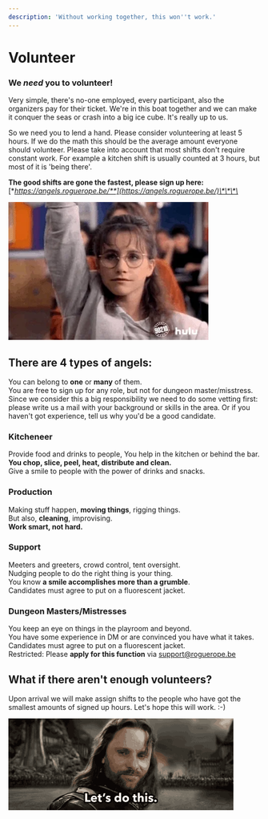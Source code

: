 ```yaml
---
description: 'Without working together, this won''t work.'
---
```


# Volunteer

### We _need_ you to volunteer!

Very simple, there's no-one employed, every participant, also the organizers pay for their ticket. We're in this boat together and we can make it conquer the seas or crash into a big ice cube.  It's really up to us. 

So we need you to lend a hand. Please consider volunteering at least 5 hours. If we do the math this should be the average amount everyone should volunteer. Please take into account that most shifts don't require constant work. For example a kitchen shift is usually counted at 3 hours, but most of it is 'being there'. 

**The good shifts are gone the fastest, please sign up here:** [**https://angels.roguerope.be/**](https://angels.roguerope.be/)\*\*\*\*

![Be a great person and rise to the challenge.](.gitbook/assets/giphy.webp)

## There are 4 types of angels: 

You can belong to **one** or **many** of them.   
You are free to sign up for any role, but not for dungeon master/misstress. Since we consider this a big responsibility we need to do some vetting first: please write us a mail with your background or skills in the area. Or if you haven't got experience, tell us why you'd be a good candidate. 

### Kitcheneer

Provide food and drinks to people, You help in the kitchen or behind the bar.  
**You chop, slice, peel, heat, distribute and clean.**  
Give a smile to people with the power of drinks and snacks.

### Production

Making stuff happen, **moving things**, rigging things.  
But also, **cleaning**, improvising.  
**Work smart, not hard.**

### Support

Meeters and greeters, crowd control, tent oversight.  
Nudging people to do the right thing is your thing.  
You know **a smile accomplishes more than a grumble**.  
Candidates must agree to put on a fluorescent jacket.

### Dungeon Masters/Mistresses

You keep an eye on things in the playroom and beyond.  
You have some experience in DM or are convinced you have what it takes.  
Candidates must agree to put on a fluorescent jacket.  
Restricted: Please **apply for this function** via support@roguerope.be

## What if there aren't enough volunteers?

Upon arrival we will make assign shifts to the people who have got the smallest amounts of signed up hours. Let's hope this will work. :-\) 

![](.gitbook/assets/aragorn-lets-do-this.gif)

